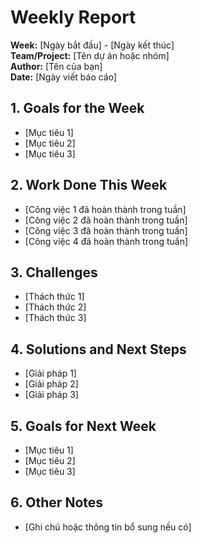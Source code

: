 # Weekly Report

**Week:** [Ngày bắt đầu] - [Ngày kết thúc]  
**Team/Project:** [Tên dự án hoặc nhóm]  
**Author:** [Tên của bạn]  
**Date:** [Ngày viết báo cáo]

## 1. Goals for the Week

- [Mục tiêu 1]
- [Mục tiêu 2]
- [Mục tiêu 3]

## 2. Work Done This Week

- [Công việc 1 đã hoàn thành trong tuần]
- [Công việc 2 đã hoàn thành trong tuần]
- [Công việc 3 đã hoàn thành trong tuần]
- [Công việc 4 đã hoàn thành trong tuần]

## 3. Challenges

- [Thách thức 1]
- [Thách thức 2]
- [Thách thức 3]

## 4. Solutions and Next Steps

- [Giải pháp 1]
- [Giải pháp 2]
- [Giải pháp 3]

## 5. Goals for Next Week

- [Mục tiêu 1]
- [Mục tiêu 2]
- [Mục tiêu 3]

## 6. Other Notes

- [Ghi chú hoặc thông tin bổ sung nếu có]
